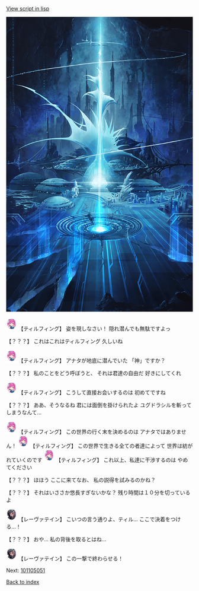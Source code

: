 [View script in lisp](../scripts/101105043.txt)

![profound.png](../images/backgrounds/profound.png)

<img src="../images/units/3101411.png" alt="3101411.png" height="34"/>
【ティルフィング】
姿を現しなさい！
隠れ潜んでも無駄ですよっ

【？？？】
これはこれはティルフィング
久しいね

<img src="../images/units/3101411.png" alt="3101411.png" height="34"/>
【ティルフィング】
アナタが地底に潜んでいた
「神」ですか？

【？？？】
私のことをどう呼ぼうと、
それは君達の自由だ
好きにしてくれ

<img src="../images/units/3101411.png" alt="3101411.png" height="34"/>
【ティルフィング】
こうして直接お会いするのは
初めてですね

【？？？】
ああ、そうなるね
君には面倒を掛けられたよ
ユグドラシルを斬ってしまうなんて…

<img src="../images/units/3101411.png" alt="3101411.png" height="34"/>
【ティルフィング】
この世界の行く末を決めるのは
アナタではありません！

<img src="../images/units/3101411.png" alt="3101411.png" height="34"/>
【ティルフィング】
この世界で生きる全ての者達によって
世界は紡がれていくのです

<img src="../images/units/3101411.png" alt="3101411.png" height="34"/>
【ティルフィング】
これ以上、私達に干渉するのは
やめてください

【？？？】
ほほう
ここに来てなお、
私の説得を試みるのかね？

【？？？】
それはいささか悠長すぎないかな？
残り時間は１０分を切っているよ

<img src="../images/units/3100211.png" alt="3100211.png" height="34"/>
【レーヴァテイン】
こいつの言う通りよ、ティル…
ここで決着をつける…！

【？？？】
おや…
私の背後を取るとはね…

<img src="../images/units/3100211.png" alt="3100211.png" height="34"/>
【レーヴァテイン】
この一撃で終わらせる！

Next: [101105051](101105051.md)

[Back to index](index.md)
